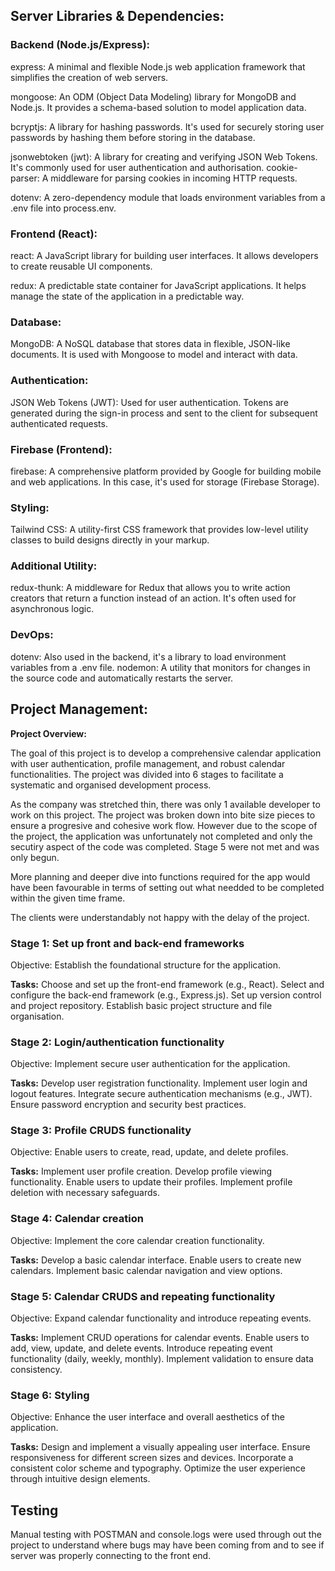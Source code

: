 ## Server Libraries & Dependencies:

### Backend (Node.js/Express):
express: A minimal and flexible Node.js web application framework that simplifies the creation of web servers.

mongoose: An ODM (Object Data Modeling) library for MongoDB and Node.js. It provides a schema-based solution to model application data.

bcryptjs: A library for hashing passwords. It's used for securely storing user passwords by hashing them before storing in the database.

jsonwebtoken (jwt): A library for creating and verifying JSON Web Tokens. It's commonly used for user authentication and authorisation.
cookie-parser: A middleware for parsing cookies in incoming HTTP requests.

dotenv: A zero-dependency module that loads environment variables from a .env file into process.env.

### Frontend (React):
react: A JavaScript library for building user interfaces. It allows developers to create reusable UI components.

redux: A predictable state container for JavaScript applications. It helps manage the state of the application in a predictable way.

### Database:
MongoDB: A NoSQL database that stores data in flexible, JSON-like documents. It is used with Mongoose to model and interact with data.

### Authentication:
JSON Web Tokens (JWT): Used for user authentication. Tokens are generated during the sign-in process and sent to the client for subsequent authenticated requests.

### Firebase (Frontend):
firebase: A comprehensive platform provided by Google for building mobile and web applications. In this case, it's used for storage (Firebase Storage).

### Styling:
Tailwind CSS: A utility-first CSS framework that provides low-level utility classes to build designs directly in your markup.

### Additional Utility:
redux-thunk: A middleware for Redux that allows you to write action creators that return a function instead of an action. It's often used for asynchronous logic.

### DevOps:
dotenv: Also used in the backend, it's a library to load environment variables from a .env file.
nodemon: A utility that monitors for changes in the source code and automatically restarts the server.

## Project Management:

**Project Overview:**

The goal of this project is to develop a comprehensive calendar application with user authentication, profile management, and robust calendar functionalities. The project was divided into 6 stages to facilitate a systematic and organised development process.

As the company was stretched thin, there was only 1 available developer to work on this project. The project was broken down into bite size pieces to ensure a progresive and cohesive work flow. However due to the scope of the project, the application was unfortunately not completed and only the secutiry aspect of the code was completed. Stage 5 were not met and was only begun.

More planning and deeper dive into functions required for the app would have been favourable in terms of setting out what needded to be completed within the given time frame.

The clients were understandably not happy with the delay of the project.

### Stage 1: Set up front and back-end frameworks
Objective: Establish the foundational structure for the application.

**Tasks:**
Choose and set up the front-end framework (e.g., React).
Select and configure the back-end framework (e.g., Express.js).
Set up version control and project repository.
Establish basic project structure and file organisation.

### Stage 2: Login/authentication functionality
Objective: Implement secure user authentication for the application.

**Tasks:**
Develop user registration functionality.
Implement user login and logout features.
Integrate secure authentication mechanisms (e.g., JWT).
Ensure password encryption and security best practices.

### Stage 3: Profile CRUDS functionality
Objective: Enable users to create, read, update, and delete profiles.

**Tasks:**
Implement user profile creation.
Develop profile viewing functionality.
Enable users to update their profiles.
Implement profile deletion with necessary safeguards.

### Stage 4: Calendar creation
Objective: Implement the core calendar creation functionality.

**Tasks:**
Develop a basic calendar interface.
Enable users to create new calendars.
Implement basic calendar navigation and view options.

### Stage 5: Calendar CRUDS and repeating functionality
Objective: Expand calendar functionality and introduce repeating events.

**Tasks:**
Implement CRUD operations for calendar events.
Enable users to add, view, update, and delete events.
Introduce repeating event functionality (daily, weekly, monthly).
Implement validation to ensure data consistency.

### Stage 6: Styling
Objective: Enhance the user interface and overall aesthetics of the application.

**Tasks:**
Design and implement a visually appealing user interface.
Ensure responsiveness for different screen sizes and devices.
Incorporate a consistent color scheme and typography.
Optimize the user experience through intuitive design elements.

## Testing

Manual testing with POSTMAN and console.logs were used through out the project to understand where bugs may have been coming from and to see if server was properly connecting to the front end.
